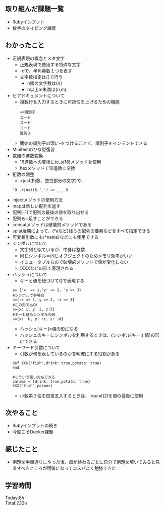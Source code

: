 ## 取り組んだ課題一覧
- Rubyインプット
- 数字のタイピング練習
## わかったこと
- 正規表現の概念とメタ文字
  - 正規表現で使用する特殊な文字
  - -dで、半角英数１つを表す
  - 文字数指定は{}で行う
    - n個の文字数は{n} 
    - n以上m未満は{n,m}
- ヒアドキュメントについて
  - 複数行を入力するときに可読性を上げるための機能
    ```
    <<識別子
    コード
    コード
    コード
    識別子
    ```
  - 開始の識別子の頭に-をつけることで、識別子をインデントできる
- Minitestのひな型復習
- 数値の進数変換
  - 16進数への変換にto_s(16)メソッドを使用
  - hexメソッドで10進数に変換
- 桁数の調整
  - .rjust(桁数、空白部分の文字)で、
  ```
  '0'.rjust(5,'_') => ____0
  ```
- injectメソッドの使用方法
- mapは新しい配列を返す
- 配列[-1]で配列の最後の値を取り出せる
- 配列も+足すことができる
- concatメソッドは破壊的メソッドである
- splat展開によって、(*aなど)残りの配列の要素などをすべて指定できる
- 可変長引数にも(*name)などにも使用できる
- シンボルについて
  - 文字列と似ているが、中身は整数
  - 同じシンボル＝同じオブジェクトのためメモリ効率がいい
  - イミュータブルなので破壊的メソッドで値が変化しない
  - :XXXなどの形で表現される
- ハッシュについて
  - キーと値を紐づけて{}で表現する
  ```
  a= {'x' => 1,'y' => 2, 'z'=> 3}
  #シンボルで各場合
  a={:x => 1,:y => 2, :z => 3}
  #この形でもOK
  a={x: 1, y: 2, z:3}
  #キーも値もシンボルの時
  a={x: :b, y: :c, z: :d}
  ```
  - ハッシュ[キー]=値の形になる
  - ハッシュのキーにシンボルを利用するときは、{シンボル(キー:) 値}の形にできる
- キーワード引数について
  - 引数が何を表しているのかを明確にする役割がある
  ```
  def XXX('fish',drink: true,potato: true)
  end

  #こういう使い方もできる
  params = {drink: true,potato: true}
  XXX('fish',params)
  ```
  - 小数第３位を四捨五入するときは、.round(2)を値の最後に使用
## 次やること
- Rubyインプットの続き
- 今度こそDocker課題
## 感じたこと
- 例題を手順通りにやった後、章が終わるごとに自分で例題を解いてみると見直すべきところが明確になってコスパよく勉強できた
## 学習時間
Today:8h  
Total:232h  
